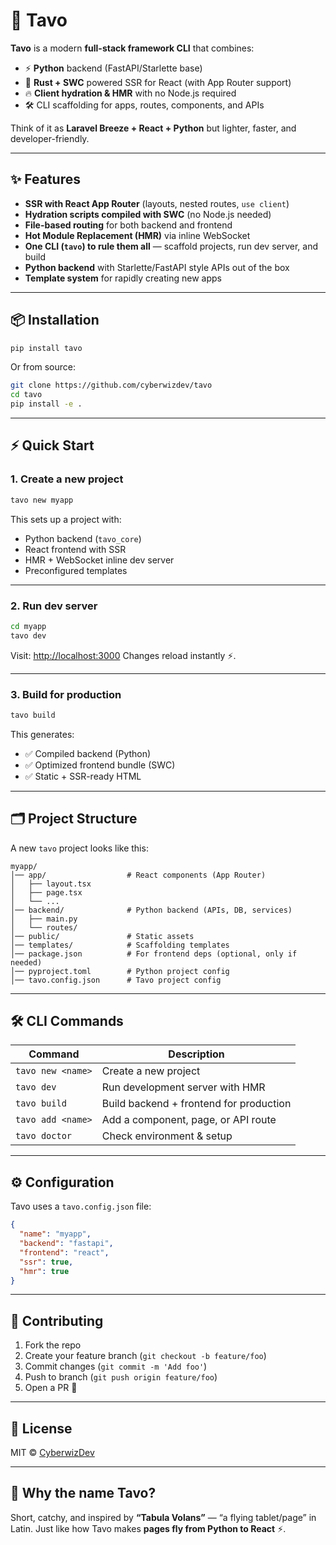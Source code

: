 # 🚀 Tavo

**Tavo** is a modern **full-stack framework CLI** that combines:

- ⚡ **Python** backend (FastAPI/Starlette base)  
- 🦀 **Rust + SWC** powered SSR for React (with App Router support)  
- 🔥 **Client hydration & HMR** with no Node.js required  
- 🛠️ CLI scaffolding for apps, routes, components, and APIs  

Think of it as **Laravel Breeze + React + Python** but lighter, faster, and developer-friendly.

---

## ✨ Features

- **SSR with React App Router** (layouts, nested routes, `use client`)  
- **Hydration scripts compiled with SWC** (no Node.js needed)  
- **File-based routing** for both backend and frontend  
- **Hot Module Replacement (HMR)** via inline WebSocket  
- **One CLI (`tavo`) to rule them all** — scaffold projects, run dev server, and build  
- **Python backend** with Starlette/FastAPI style APIs out of the box  
- **Template system** for rapidly creating new apps  

---

## 📦 Installation

```bash
pip install tavo
````

Or from source:

```bash
git clone https://github.com/cyberwizdev/tavo
cd tavo
pip install -e .
```

---

## ⚡ Quick Start

### 1. Create a new project

```bash
tavo new myapp
```

This sets up a project with:

* Python backend (`tavo_core`)
* React frontend with SSR
* HMR + WebSocket inline dev server
* Preconfigured templates

---

### 2. Run dev server

```bash
cd myapp
tavo dev
```

Visit: [http://localhost:3000](http://localhost:3000)
Changes reload instantly ⚡.

---

### 3. Build for production

```bash
tavo build
```

This generates:

* ✅ Compiled backend (Python)
* ✅ Optimized frontend bundle (SWC)
* ✅ Static + SSR-ready HTML

---

## 🗂️ Project Structure

A new `tavo` project looks like this:

```
myapp/
│── app/                  # React components (App Router)
│   ├── layout.tsx
│   ├── page.tsx
│   └── ...
│── backend/              # Python backend (APIs, DB, services)
│   ├── main.py
│   └── routes/
│── public/               # Static assets
│── templates/            # Scaffolding templates
│── package.json          # For frontend deps (optional, only if needed)
│── pyproject.toml        # Python project config
│── tavo.config.json      # Tavo project config
```

---

## 🛠️ CLI Commands

| Command           | Description                             |
| ----------------- | --------------------------------------- |
| `tavo new <name>` | Create a new project                    |
| `tavo dev`        | Run development server with HMR         |
| `tavo build`      | Build backend + frontend for production |
| `tavo add <name>` | Add a component, page, or API route     |
| `tavo doctor`     | Check environment & setup               |

---

## ⚙️ Configuration

Tavo uses a `tavo.config.json` file:

```json
{
  "name": "myapp",
  "backend": "fastapi",
  "frontend": "react",
  "ssr": true,
  "hmr": true
}
```

---

## 🤝 Contributing

1. Fork the repo
2. Create your feature branch (`git checkout -b feature/foo`)
3. Commit changes (`git commit -m 'Add foo'`)
4. Push to branch (`git push origin feature/foo`)
5. Open a PR 🚀

---

## 📜 License

MIT © [CyberwizDev](https://github.com/cyberwizdev)

---

## 🌟 Why the name **Tavo**?

Short, catchy, and inspired by **“Tabula Volans”** — “a flying tablet/page” in Latin.
Just like how Tavo makes **pages fly from Python to React** ⚡.

